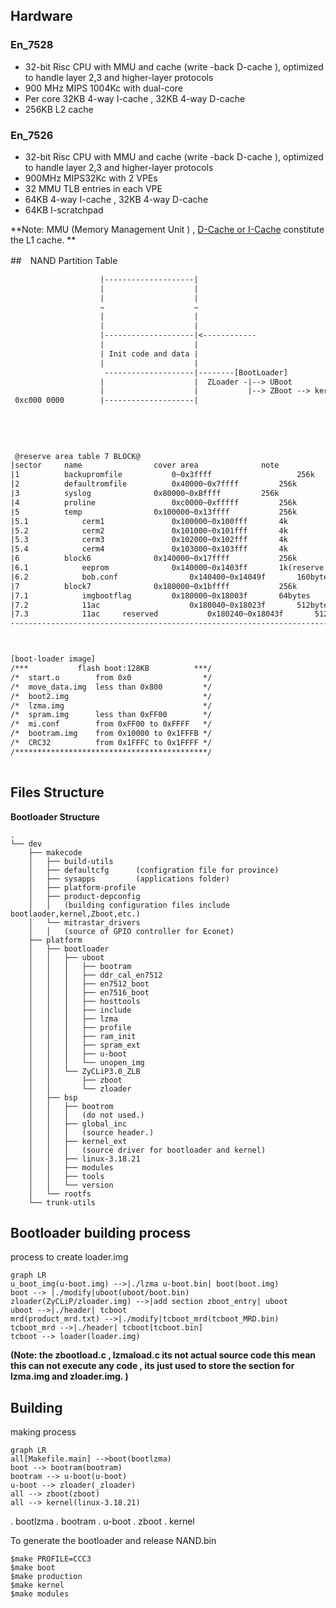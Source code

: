 ## Hardware

### En_7528 
- 32-bit Risc CPU with MMU and cache (write -back D-cache ), optimized to handle layer 2,3 and higher-layer protocols
- 900 MHz MIPS 1004Kc with dual-core 
- Per core 32KB 4-way I-cache  , 32KB 4-way D-cache
- 256KB L2 cache



### En_7526

- 32-bit Risc CPU with MMU and cache (write -back D-cache ), optimized to handle layer 2,3 and higher-layer protocols
- 900MHz MIPS32Kc with 2 VPEs
- 32 MMU TLB entries in each VPE
- 64KB 4-way I-cache , 32KB 4-way D-cache
- 64KB I-scratchpad

**Note: MMU (Memory Management Unit ) , [D-Cache or I-Cache](<https://blog.csdn.net/bytxl/article/details/50275377>) constitute the L1 cache. **



##　NAND Partition Table



```txt
				    |--------------------|
                    |                    |
                    |                    |
                    ~                    ~
                    |                    |
                    |                    |          
                    |--------------------|<------------ 
                    |                    |
                    | Init code and data |
                    |                    |                
                     --------------------|--------[BootLoader] 
                    |    			     |	ZLoader -|--> UBoot
                    |					 |  	 	 |--> ZBoot --> kernel
 0xc000 0000        |--------------------|
 
 
 
 
 
 @reserve area table 7 BLOCK@
|sector		name				cover area				note
|1			backupromfile			0~0x3ffff					256k
|2			defaultromfile			0x40000~0x7ffff			256k
|3			syslog				0x80000~0xBffff			256k
|4			proline      			0xc0000~0xfffff			256k
|5			temp				0x100000~0x13ffff			256k
|5.1			cerm1				0x100000~0x100fff		4k
|5.2			cerm2				0x101000~0x101fff		4k
|5.3			cerm3				0x102000~0x102fff		4k
|5.4			cerm4				0x103000~0x103fff		4k
|6			block6				0x140000~0x17ffff			256k
|6.1			eeprom				0x140000~0x1403ff		1k(reserve 1k,no use 256 bytes)
|6.2			bob.conf				0x140400~0x14049f		160bytes
|7			block7				0x180000~0x1bffff			256k
|7.1			imgbootflag			0x180000~0x18003f		64bytes
|7.2			11ac					0x180040~0x18023f		512bytes
|7.3			11ac	 reserved			0x180240~0x18043f		512bytes
-----------------------------------------------------------------------------



[boot-loader image]
/***           flash boot:128KB          ***/     
/*  start.o        from 0x0                */
/*  move_data.img  less than 0x800         */
/*  boot2.img                              */
/*  lzma.img                               */
/*  spram.img      less than 0xFF00        */
/*  mi.conf        from 0xFF00 to 0xFFFF   */
/*  bootram.img    from 0x10000 to 0x1FFFB */
/*  CRC32          from 0x1FFFC to 0x1FFFF */
/*******************************************/
 
```



## Files Structure

**Bootloader Structure**

```shell
.
└── dev   
    ├── makecode
    │   ├── build-utils
    │   ├── defaultcfg 		(configration file for province)
    │   ├── sysapps			(applications folder)
    │   ├── platform-profile
    │   ├── product-depconfig
    │   │   (building configuration files include bootlaoder,kernel,Zboot,etc.)
    │   └── mitrastar_drivers
	│   │	(source of GPIO controller for Econet)
    ├── platform
    │   ├── bootloader
    │   │   ├── uboot
    │   │   │   ├── bootram
    │   │   │   ├── ddr_cal_en7512
    │   │   │   ├── en7512_boot
    │   │   │   ├── en7516_boot
    │   │   │   ├── hosttools
    │   │   │   ├── include
    │   │   │   ├── lzma
    │   │   │   ├── profile
    │   │   │   ├── ram_init
    │   │   │   ├── spram_ext
    │   │   │   ├── u-boot
    │   │   │   └── unopen_img
    │   │   └── ZyCLiP3.0_ZLB
    │   │       ├── zboot
    │   │       └── zloader
    │   ├── bsp
    │   │   ├── bootrom
    │   │	│	(do not used.)
    │   │   ├── global_inc
    │   │	│	(source header.)
    │   │   ├── kernel_ext
    │   │	│	(source driver for bootloader and kernel)
    │   │   ├── linux-3.18.21
    │   │   ├── modules
    │   │   ├── tools
    │   │   └── version
    │   └── rootfs
    └── trunk-utils
```



## Bootloader building process

process to create loader.img 

```mermaid
graph LR
u_boot_img(u-boot.img) -->|./lzma u-boot.bin| boot(boot.img)
boot --> |./modify|uboot(uboot/boot.bin)
zloader(ZyCLiP/zloader.img) -->|add section zboot_entry| uboot
uboot -->|./header| tcboot
mrd(product_mrd.txt) -->|./modify|tcboot_mrd(tcboot_MRD.bin)
tcboot_mrd -->|./header| tcboot[tcboot.bin]
tcboot --> loader(loader.img)
```
**(Note:  the zbootload.c , lzmaload.c its not actual source code this mean this can not execute any code , its just used to store the section for lzma.img and zloader.img. )**

## Building

making process

```mermaid
graph LR
all[Makefile.main] -->boot(bootlzma)
boot --> bootram(bootram)
bootram --> u-boot(u-boot)
u-boot --> zloader(_zloader)
all --> zboot(zboot)
all --> kernel(linux-3.18.21)
```

. bootlzma
. bootram
. u-boot
. zboot
. kernel



To generate the bootloader and release NAND.bin

```shell
$make PROFILE=CCC3
$make boot
$make production
$make kernel
$make modules
```

